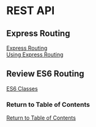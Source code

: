 # REST API

## Express Routing
[Express Routing](https://scotch.io/tutorials/learn-to-use-the-new-router-in-expressjs-4)<br>
[Using Express Routing](https://expressjs.com/en/guide/routing.html)<br>

## Review ES6 Routing
[ES6 Classes](https://developer.mozilla.org/en-US/docs/Web/JavaScript/Reference/Classes)<br>

### Return to Table of Contents
[Return to Table of Contents](https://github.com/TraceDugar/reading-notes/blob/main/401/toc.md)
